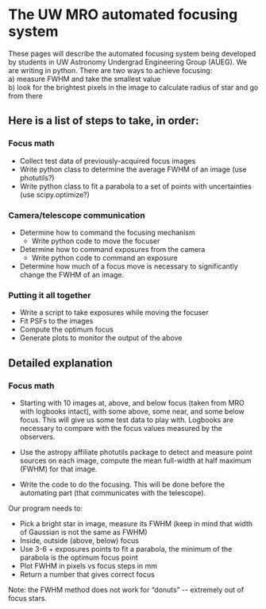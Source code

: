 # The UW MRO automated focusing system

These pages will describe the automated focusing system being developed by students in UW Astronomy Undergrad Engineering Group (AUEG). We are writing in python. There are two ways to achieve focusing:  
a) measure FWHM and take the smallest value  
b) look for the brightest pixels in the image to calculate radius of star and go from there

## Here is a list of steps to take, in order:

### Focus math
* Collect test data of previously-acquired focus images
* Write python class to determine the average FWHM of an image (use photutils?)
* Write python class to fit a parabola to a set of points with uncertainties (use scipy.optimize?)

### Camera/telescope communication
* Determine how to command the focusing mechanism
  * Write python code to move the focuser
* Determine how to command exposures from the camera
  * Write python code to command an exposure
* Determine how much of a focus move is necessary to significantly change the FWHM of an image.

### Putting it all together
* Write a script to take exposures while moving the focuser
* Fit PSFs to the images
* Compute the optimum focus
* Generate plots to monitor the output of the above

## Detailed explanation

### Focus math
* Starting with 10 images at, above, and below focus (taken from MRO with logbooks intact), with some above, some near, and some below focus. This will give us some test data to play with. Logbooks are necessary to compare with the focus values measured by the observers.

* Use the astropy affiliate photutils package to detect and measure point sources on each image, compute the mean full-width at half maximum (FWHM) for that image.

* Write the code to do the focusing. This will be done before the automating part (that communicates with the telescope).

Our program needs to: 
  * Pick a bright star in image, measure its FWHM (keep in mind that width of Gaussian is not the same as FWHM)
  * Inside, outside (above, below) focus
  * Use 3-6 + exposures points to fit a parabola, the minimum of the parabola is the optimum focus point
  * Plot FWHM in pixels vs focus steps in mm
  * Return a number that gives correct focus

Note: the FWHM method does not work for “donuts” -- extremely out of focus stars.
